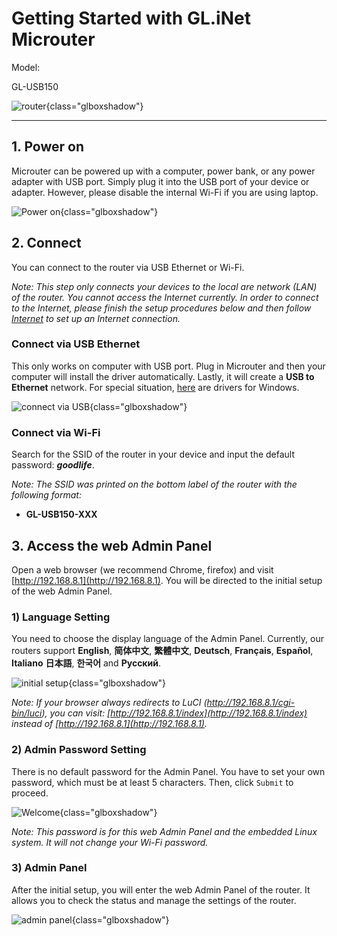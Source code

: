 # Getting Started with GL.iNet Microuter

Model:

GL-USB150

![router](https://static.gl-inet.com/docs/en/3/setup/gl-usb150/first_time_setup/router.jpg){class="glboxshadow"}

---

## 1. Power on 

Microuter can be powered up with a computer, power bank, or any power adapter with USB port. Simply plug it into the USB port of your device or adapter. However, please disable the internal Wi-Fi if you are using laptop.

![Power on](https://static.gl-inet.com/docs/en/3/setup/gl-usb150/first_time_setup/power2.jpg){class="glboxshadow"}

## 2. Connect 

You can connect to the router via USB Ethernet or Wi-Fi.

*Note: This step only connects your devices to the local are network (LAN) of the router. You cannot access the Internet currently. In order to connect to the Internet, please finish the setup procedures below and then follow [Internet](../internet) to set up an Internet connection.*

### Connect via USB Ethernet

This only works on computer with USB port. Plug in Microuter and then your computer will install the driver automatically. Lastly, it will create a **USB to Ethernet** network. For special situation, <a href="https://static.gl-inet.com/www/images/products/gl-usb150/GL-USB150_Windows_Drivers.zip">here</a> are drivers for Windows.

![connect via USB](https://static.gl-inet.com/docs/en/3/setup/gl-usb150/first_time_setup/connect.jpg){class="glboxshadow"}

### Connect via Wi-Fi

Search for the SSID of the router in your device and input the default password: ***goodlife***.

*Note: The SSID was printed on the bottom label of the router with the following format:*

- **GL-USB150-XXX**

## 3. Access the web Admin Panel

Open a web browser (we recommend Chrome, firefox) and visit [http://192.168.8.1](http://192.168.8.1). You will be directed to the initial setup of the web Admin Panel. 

### 1) Language Setting

You need to choose the display language of the Admin Panel. Currently, our routers support **English**, **简体中文**, **繁體中文**, **Deutsch**, **Français**, **Español**, **Italiano** **日本語**, **한국어** and **Русский**. 

![initial setup](https://static.gl-inet.com/docs/en/3/setup/gl-usb150/first_time_setup/welcome_page_gl-usb150.png){class="glboxshadow"}

*Note: If your browser always redirects to LuCI (http://192.168.8.1/cgi-bin/luci), you can  visit: [http://192.168.8.1/index](http://192.168.8.1/index) instead of [http://192.168.8.1](http://192.168.8.1).*

### 2) Admin Password Setting

There is no default password for the Admin Panel. You have to set your own password, which must be at least 5 characters. Then, click `Submit` to proceed.

![Welcome](https://static.gl-inet.com/docs/en/3/setup/share/first_time_setup/setup_admin_password.png){class="glboxshadow"}

*Note: This password is for this web Admin Panel and the embedded Linux system. It will not change your Wi-Fi password.*

### 3) Admin Panel

After the initial setup, you will enter the web Admin Panel of the router. It allows you to check the status and manage the settings of the router.

![admin panel](https://static.gl-inet.com/docs/en/3/setup/gl-usb150/first_time_setup/admin_panel_gl-usb150.png){class="glboxshadow"}
